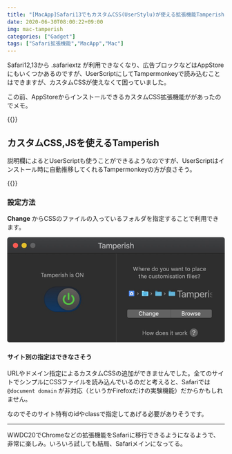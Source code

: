 ```yaml
---
title: "[MacApp]Safari13でもカスタムCSS(UserStylu)が使える拡張機能Tamperish"
date: 2020-06-30T08:00:22+09:00
img: mac-tamperish
categories: ["Gadget"]
tags: ["Safari拡張機能","MacApp","Mac"]
---
```


Safari12,13から .safariextz が利用できなくなり、広告ブロックなどはAppStoreにもいくつかあるのですが、UserScriptにしてTampermonkeyで読み込むことはできますが、カスタムCSSが使えなくて困っていました。

この前、AppStoreからインストールできるカスタムCSS拡張機能ががあったのでメモ。

{{<ad>}}

## カスタムCSS,JSを使えるTamperish

説明欄によるとUserScriptも使うことができるようなのですが、UserScriptはインストール時に自動推移してくれるTampermonkeyの方が良さそう。

{{<blogcard url="https://apps.apple.com/jp/app/tamperish-for-safari/id1516885392">}}

### 設定方法

**Change** からCSSのファイルの入っているフォルダを指定することで利用できます。

![](../../../images/btt-touchbar-cpu-1.jpg)

#### サイト別の指定はできなさそう

URLやドメイン指定によるカスタムCSSの追加ができませんでした。全てのサイトでシンプルにCSSファイルを読み込んでいるのだと考えると、Safariでは `@document domain` が非対応（というかFirefoxだけの実験機能）だからかもしれません。

なのでそのサイト特有のidやclassで指定してあげる必要がありそうです。

***

WWDC20でChromeなどの拡張機能をSafariに移行できるようになるようで、非常に楽しみ。いろいろ試しても結局、Safariメインになってる。